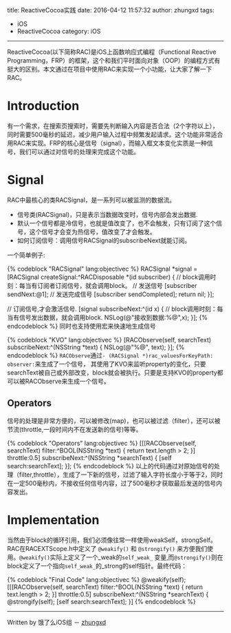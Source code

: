 title: ReactiveCocoa实践
date: 2016-04-12 11:57:32
author: zhungxd
tags:
- iOS
- ReactiveCocoa
category: iOS
---

ReactiveCocoa(以下简称RAC)是iOS上函数响应式编程（Functional Reactive Programming，FRP）的框架，这个和我们平时面向对象（OOP）的编程方式有挺大的区别。本文通过在项目中使用RAC来实现一个小功能，让大家了解一下RAC。
# Introduction
有一个需求，在搜索页搜索时，需要先判断输入内容是否合法（2个字符以上），同时需要500毫秒的延迟，减少用户输入过程中频繁发起请求。这个功能非常适合用RAC来实现。FRP的核心是信号（signal），而输入框文本变化实质是一种信号，我们可以通过对信号的处理来完成这个功能。
# Signal
RAC中最核心的类RACSignal，是一系列可以被监测的数据流。

* 信号类(RACSignal)，只是表示当数据改变时，信号内部会发出数据.
* 默认一个信号都是冷信号，也就是值改变了，也不会触发，只有订阅了这个信号，这个信号才会变为热信号，值改变了才会触发。
* 如何订阅信号：调用信号RACSignal的subscribeNext就能订阅。

一个简单例子:

{% codeblock "RACSignal" lang:objectivec %}
  RACSignal *signal = [RACSignal createSignal:^RACDisposable *(id<RACSubscriber> subscriber) {
    // block调用时刻：每当有订阅者订阅信号，就会调用block。
    // 发送信号
    [subscriber sendNext:@1];
    // 发送完成信号
    [subscriber sendCompleted];
    return nil;
  }];
  
  // 订阅信号,才会激活信号.
  [signal subscribeNext:^(id x) {
    // block调用时刻：每当有信号发出数据，就会调用block.
    NSLog(@"接收到数据:%@",x);
  }];
{% endcodeblock %}
同时也支持使用宏来快速地生成信号

{% codeblock "KVO" lang:objectivec %}
  [RACObserve(self, searchText) subscribeNext:^(NSString *text) {
    NSLog(@"%@", text);
  }];
{% endcodeblock %}
`RACObserve`通过`- (RACSignal *)rac_valuesForKeyPath: observer:`来生成了一个信号，
其使用了KVO来监听property的变化，只要searchText被自己或外部改变，block就会被执行。只要是支持KVO的property都可以被RACObserve来生成一个信号。
## Operators
信号的处理是非常方便的，可以被修改(map)，也可以被过滤（filter），还可以被节流(throttle,一段时间内不在发送新的信号)等等。

{% codeblock "Operators" lang:objectivec %}
  [[[RACObserve(self, searchText)
     filter:^BOOL(NSString *text) {
       return text.length > 2;
     }]
    throttle:0.5]
   subscribeNext:^(NSString *searchText) {
     [self search:searchText];
   }];
{% endcodeblock %}
以上的代码通过对原始信号的处理（filter,throttle），生成了一下新的信号，过滤了输入字符长度小于等于2，同时在一定500毫秒内，不接收任何信号内容，过了500毫秒才获取最后发送的信号内容发出。
# Implementation
当然由于block的循环引用，我们必须像往常一样使用weakSelf，strongSelf。RAC在RACEXTScope.h中定义了 `@weakify()` 和 `@strongify()` 来方便我们使用。`@weakify()`实际上定义了一个_weak的`self_weak_` 变量,而`@strongify()`则在block定义了一个指向`self_weak_`的_strong的self指针。最终代码：

{% codeblock "Final Code" lang:objectivec %}
  @weakify(self);
  [[[RACObserve(self, searchText)
     filter:^BOOL(NSString *text) {
       return text.length > 2;
     }]
    throttle:0.5]
   subscribeNext:^(NSString *searchText) {
     @strongify(self);
     [self search:searchText];
   }]
{% endcodeblock %}

-------------

Written by 饿了么iOS组 － [zhungxd](https://github.com/zhungxd)